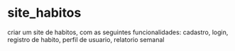 # site_habitos
 criar um site de habitos, com as seguintes funcionalidades: cadastro, login, registro de habito, perfil de usuario, relatorio semanal
